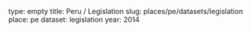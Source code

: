 type: empty
title: Peru / Legislation
slug: places/pe/datasets/legislation
place: pe
dataset: legislation
year: 2014
